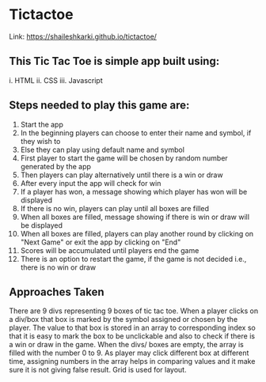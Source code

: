 # Tictactoe

Link: https://shaileshkarki.github.io/tictactoe/

## This Tic Tac Toe is simple app built using:
i. HTML
ii. CSS 
iii. Javascript

## Steps needed to play this game are:
1. Start the app
2. In the beginning players can choose to enter their name and symbol, if they wish to
3. Else they can play using default name and symbol
4. First player to start the game will be chosen by random number generated by the app
5. Then players can play alternatively until there is a win or draw
6. After every input the app will check for win
7. If a player has won, a message showing which player has won will be displayed
8. If there is no win, players can play until all boxes are filled
9. When all boxes are filled, message showing if there is win or draw will be displayed
10. When all boxes are filled, players can play another round by clicking on "Next Game" or exit the app by clicking on "End"
11. Scores will be accumulated until players end the game
12. There is an option to restart the game, if the game is not decided i.e., there is no win or draw

## Approaches Taken
There are 9 divs representing 9 boxes of tic tac toe. When a player clicks on a div/box that box is marked by the symbol assigned or chosen by the player. The value to that box is stored in an array to corresponding index so that it is easy to mark the box to be unclickable and also to check if there is a win or draw in the game. When the divs/ boxes are empty, the array is filled with the number 0 to 9. As player may click different box at different time, assigning numbers in the array helps in comparing values and it make sure it is not giving false result.
Grid is used for layout.

